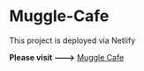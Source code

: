 # Muggle-Cafe

This project is deployed via Netlify

__Please visit --->__ 
[Muggle Cafe](https://mugglecafe.netlify.app)

